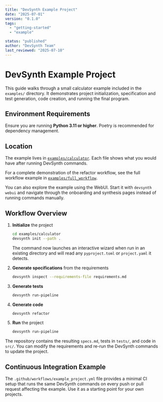 ```yaml
---
title: "DevSynth Example Project"
date: "2025-07-01"
version: "0.1.0"
tags:
  - "getting-started"
  - "example"

status: "published"
author: "DevSynth Team"
last_reviewed: "2025-07-10"
---
```


# DevSynth Example Project

This guide walks through a small calculator example included in the `examples/` directory. It demonstrates project initialization, specification and test generation, code creation, and running the final program.

## Environment Requirements

Ensure you are running **Python 3.11 or higher**. Poetry is recommended for dependency management.

## Location

The example lives in [`examples/calculator`](../../examples/calculator). Each file shows what you would have after running DevSynth commands.

For a complete demonstration of the refactor workflow, see the full workflow example in [`examples/full_workflow`](../../examples/full_workflow).

You can also explore the example using the WebUI. Start it with `devsynth webui` and navigate through the onboarding and synthesis pages instead of running commands manually.

## Workflow Overview

1. **Initialize** the project

   ```bash
   cd examples/calculator
   devsynth init --path .
   ```
   The command now launches an interactive wizard when run in an existing directory and will read any `pyproject.toml` or `project.yaml` it detects.

2. **Generate specifications** from the requirements

   ```bash
   devsynth inspect --requirements-file requirements.md
   ```

3. **Generate tests**

   ```bash
   devsynth run-pipeline
   ```

4. **Generate code**

   ```bash
   devsynth refactor
   ```

5. **Run** the project

   ```bash
   devsynth run-pipeline
   ```

The repository contains the resulting `specs.md`, tests in `tests/`, and code in `src/`. You can modify the requirements and re-run the DevSynth commands to update the project.

## Continuous Integration Example

The `.github/workflows/example_project.yml` file provides a minimal CI setup that runs the same DevSynth commands on every push or pull request affecting the example. Use it as a starting point for your own projects.
